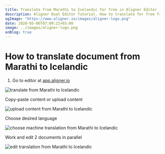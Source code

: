 ```yaml
---
title: Translate from Marathi to Icelandic for free in Aligner Editor
description: Aligner Dual Editor Tutorial. How to translate for free from Marathi to Icelandic. Aligner is multilingual document management platform. 
ogImage: "https://www.aligner.io/images/aligner-logo.png"
date: 2020-05-06T07:09:21+03:00
image: ../images/aligner-logo.png
onBlog: true
---
```


# How to translate document from Marathi to Icelandic

1. Go to editor at [app.aligner.io](https://app.aligner.io "Aligner App web page")

![translate from Marathi to Icelandic](../aligner-blank-editor.png "translate from Marathi to Icelandic")

Copy-paste content or upload content

![upload content from Marathi to Icelandic](../aligner-uploaded-document.png "upload content from Marathi to Icelandic")

Choose desired language

![choose machine translation from Marathi to Icelandic](../aligner-language-dropdown.png "choose machine translation from Marathi to Icelandic")

Work and edit 2 documents in parallel

![edit translation from Marathi to Icelandic](../aligner-double-sitded-editor.png "edit translation from Marathi to Icelandic")


